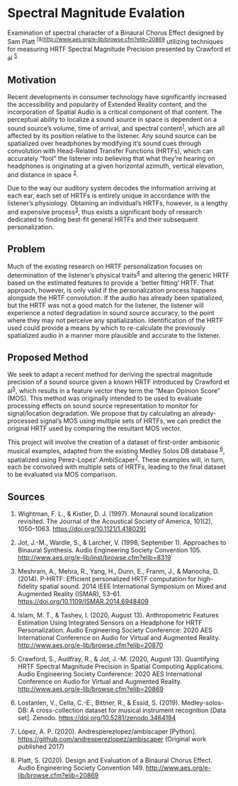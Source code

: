 # Spectral Magnitude Evalation

Examination of spectral character of a Binaural Chorus Effect designed by Sam Platt <sup>[8]http://www.aes.org/e-lib/browse.cfm?elib=20869</sup> utilizing techniques for measuring HRTF Spectral Magnitude Precision presented by Crawford et al <sup>[5](http://www.aes.org/e-lib/browse.cfm?elib=20869)</sup>

## Motivation
Recent developments in consumer technology have significantly increased the accessibility and popularity of Extended Reality content, and the incorporation of Spatial Audio is a critical component of that content. The perceptual ability to localize a sound source in space is dependent on a sound source’s volume, time of arrival, and spectral content<sup>[1](https://doi.org/10.1121/1.418029)</sup>, which are all affected by its position relative to the listener. Any sound source can be spatialized over headphones by modifying it’s sound cues through convolution with Head-Related Transfer Functions (HRTFs), which can accurately “fool” the listener into believing that what they’re hearing on headphones is originating at a given horizontal azimuth, vertical elevation, and distance in space <sup>[2](http://www.aes.org/e-lib/inst/browse.cfm?elib=8319)</sup>. 

Due to the way our auditory system decodes the information arriving at each ear, each set of HRTFs is entirely unique in accordance with the listener’s physiology. Obtaining an individual’s HRTFs, however, is a lengthy and expensive process<sup>[3](https://doi.org/10.1109/ISMAR.2014.6948409)</sup>, thus exists a significant body of research dedicated to finding best-fit general HRTFs and their subsequent personalization.

## Problem
Much of the existing research on HRTF personalization focuses on determination of the listener’s physical traits<sup>[4](http://www.aes.org/e-lib/browse.cfm?elib=20870)</sup> and altering the generic HRTF based on the estimated features to provide a ‘better fitting’ HRTF. That approach, however, is only valid if the personalization process happens alongside the HRTF convolution. If the audio has already been spatialized, but the HRTF was not a good match for the listener, the listener will experience a noted degradation in sound source accuracy, to the point where they may not perceive any spatialization. Identification of the HRTF used could provide a means by which to re-calculate the previously spatialized audio in a manner more plausible and accurate to the listener. 

## Proposed Method
We seek to adapt a recent method for deriving the spectral magnitude precision of a sound source given a known HRTF introduced by Crawford et al<sup>[5](http://www.aes.org/e-lib/browse.cfm?elib=20869)</sup>, which results in a feature vector they term the “Mean Opinion Score” (MOS). This method was originally intended to be used to evaluate processing effects on sound source representation to monitor for signal/location degradation. We propose that by calculating an already-processed signal’s MOS using multiple sets of HRTFs, we can predict the original HRTF used by comparing the resultant MOS vector.

This project will involve the creation of a dataset of first-order ambisonic musical examples, adapted from the existing Medley Solos DB database <sup>[6](https://doi.org/10.5281/zenodo.3464194)</sup>, spatialized using Perez-Lopez' AmbiScaper<sup>[7](https://github.com/andresperezlopez/ambiscaper)</sup>. These examples will, in turn, each be convolved with multiple sets of HRTFs, leading to the final dataset to be evaluated via MOS comparison. 

## Sources
1. Wightman, F. L., & Kistler, D. J. (1997). Monaural sound localization revisited. The Journal of the Acoustical Society of America, 101(2), 1050–1063. https://doi.org/10.1121/1.418029]

2. Jot, J.-M., Wardle, S., & Larcher, V. (1998, September 1). Approaches to Binaural Synthesis. Audio Engineering Society Convention 105. http://www.aes.org/e-lib/inst/browse.cfm?elib=8319
3. Meshram, A., Mehra, R., Yang, H., Dunn, E., Franm, J., & Manocha, D. (2014). P-HRTF: Efficient personalized HRTF computation for high-fidelity spatial sound. 2014 IEEE International Symposium on Mixed and Augmented Reality (ISMAR), 53–61. https://doi.org/10.1109/ISMAR.2014.6948409 
4. Islam, M. T., & Tashev, I. (2020, August 13). Anthropometric Features Estimation Using Integrated Sensors on a Headphone for HRTF Personalization. Audio Engineering Society Conference: 2020 AES International Conference on Audio for Virtual and Augmented Reality. http://www.aes.org/e-lib/browse.cfm?elib=20870
5. Crawford, S., Audfray, R., & Jot, J.-M. (2020, August 13). Quantifying HRTF Spectral Magnitude Precision in Spatial Computing Applications. Audio Engineering Society Conference: 2020 AES International Conference on Audio for Virtual and Augmented Reality. http://www.aes.org/e-lib/browse.cfm?elib=20869 
6. Lostanlen, V., Cella, C.-E., Bittner, R., & Essid, S. (2019). Medley-solos-DB: A cross-collection dataset for musical instrument recognition [Data set]. Zenodo. https://doi.org/10.5281/zenodo.3464194
7. López, A. P. (2020). Andresperezlopez/ambiscaper [Python]. https://github.com/andresperezlopez/ambiscaper (Original work published 2017)
8. Platt, S. (2020). Design and Evaluation of a Binaural Chorus Effect. Audio Engineering Society Convention 149. http://www.aes.org/e-lib/browse.cfm?elib=20869
